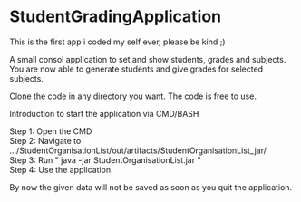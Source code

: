 # StudentGradingApplication

This is the first app i coded my self ever, please be kind ;)

A small consol application to set and show students, grades and subjects.  
You are now able to generate students and give grades for selected subjects.

  
Clone the code in any directory you want. The code is free to use.    


Introduction to start the application via CMD/BASH    

Step 1: Open the CMD  
Step 2: Navigate to .../StudentOrganisationList/out/artifacts/StudentOrganisationList_jar/  
Step 3: Run " java -jar StudentOrganisationList.jar "  
Step 4: Use the application      


By now the given data will not be saved as soon as you quit the application.
